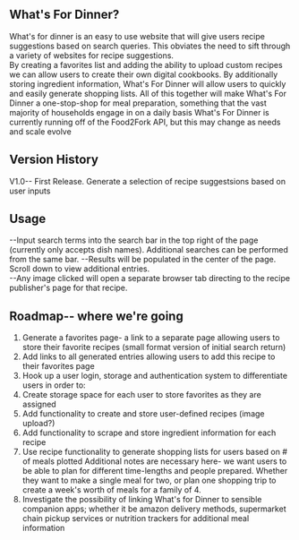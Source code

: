 

## What's For Dinner?
What's for dinner is an easy to use website that will give users recipe suggestions based on search queries.
This obviates the need to sift through a variety of websites for recipe suggestions.  
By creating a favorites list and adding the ability to upload custom recipes we can allow users to create their own digital cookbooks.
By additionally storing ingredient information, What's For Dinner will allow users to quickly and easily generate shopping lists.
All of this together will make What's For Dinner a one-stop-shop for meal preparation, something that the vast majority of households engage in on a daily basis
What's For Dinner is currently running off of the Food2Fork API, but this may change as needs and scale evolve


## Version History
V1.0-- First Release.  Generate a selection of recipe suggestsions based on user inputs

## Usage
--Input search terms into the search bar in the top right of the page (currently only accepts dish names).  Additional searches can be performed from the same bar.
--Results will be populated in the center of the page.  Scroll down to view additional entries.  
--Any image clicked will open a separate browser tab directing to the recipe publisher's page for that recipe.

## Roadmap-- where we're going
1. Generate a favorites page- a link to a separate page allowing users to store their favorite recipes (small format version of initial search return)
2. Add links to all generated entries allowing users to add this recipe to their favorites page
3. Hook up a user login, storage and authentication system to differentiate users in order to:
4. Create storage space for each user to store favorites as they are assigned
5. Add functionality to create and store user-defined recipes (image upload?)
6. Add functionality to scrape and store ingredient information for each recipe
7. Use recipe functionality to generate shopping lists for users based on # of meals plotted
 		Additional notes are necessary here- we want users to be able to plan for different time-lengths and people prepared.  Whether they want to make a single meal for two, or plan one shopping trip to create a week's worth of meals for a family of 4.
8. Investigate the possibility of linking What's for Dinner to sensible companion apps; whether it be amazon delivery methods, supermarket chain pickup services or nutrition trackers for additional meal information
